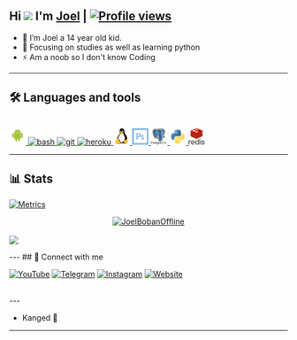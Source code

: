 ## Hi <img src="https://raw.githubusercontent.com/MartinHeinz/MartinHeinz/master/wave.gif" width="25px"> I'm [Joel](https://t.me/joe_noob) | [![Profile views](https://komarev.com/ghpvc/?username=JoelBobanOffline&label=Profile%20views)](https://github.com/JoelBobanOffline)
   
- 🤭 I’m Joel a 14 year old kid.
- 🙂 Focusing on studies as well as learning python
- ⚡ Am a noob so I don't know Coding
---

## 🛠️ Languages and tools
</br>
<a href="https://developer.android.com" class="padded" target="_blank"> <img src="https://raw.githubusercontent.com/devicons/devicon/master/icons/android/android-original-wordmark.svg" alt="android" width="30" height="30"/> </a> 
<a href="https://www.gnu.org/software/bash/" class="padded" target="_blank"> <img src="https://www.vectorlogo.zone/logos/gnu_bash/gnu_bash-icon.svg" alt="bash" width="30" height="30"/> </a> 
<a href="https://git-scm.com/" class="padded" target="_blank"> <img src="https://www.vectorlogo.zone/logos/git-scm/git-scm-icon.svg" alt="git" width="30" height="30"/> </a> 
<a href="https://heroku.com" class="padded" target="_blank"> <img src="https://www.vectorlogo.zone/logos/heroku/heroku-icon.svg" alt="heroku" width="30" height="30"/> </a> 
<a href="https://www.linux.org/" class="padded" target="_blank"> <img src="https://raw.githubusercontent.com/devicons/devicon/master/icons/linux/linux-original.svg" alt="linux" width="30" height="30"/> </a> 
<a href="https://www.photoshop.com/en" class="padded" target="_blank"> <img src="https://raw.githubusercontent.com/devicons/devicon/master/icons/photoshop/photoshop-line.svg" alt="photoshop" width="30" height="30"/> </a> 
<a href="https://www.postgresql.org" class="padded" target="_blank"> <img src="https://raw.githubusercontent.com/devicons/devicon/master/icons/postgresql/postgresql-original-wordmark.svg" alt="postgresql" width="30" height="30"/> </a> 
<a href="https://www.python.org" class="padded" target="_blank"> <img src="https://raw.githubusercontent.com/devicons/devicon/master/icons/python/python-original.svg" alt="python" width="30" height="30"/> </a> 
<a href="https://redis.io" class="padded" target="_blank"> <img src="https://raw.githubusercontent.com/devicons/devicon/master/icons/redis/redis-original-wordmark.svg" alt="redis" width="30" height="30"/> </a>

---
## 📊 Stats

[![Metrics](https://metrics.lecoq.io/JoelBobanOffline?template=classic&base.header=0&base.metadata=0&isocalendar=1&languages=1&people=1&isocalendar.duration=half-year&languages.limit=8&languages.sections=most-used&languages.colors=github&languages.threshold=0%25&languages.indepth=false&languages.recent.load=300&languages.recent.days=14&people.limit=24&people.size=28&people.types=followers%2C%20following&people.identicons=false&people.shuffle=false&config.timezone=Asia%2FCalcutta)](https://t.me/Joe_noob)

<p align="center"><a href="https://github.com/JoelBobanOffline"><img title="JoelBobanOffline" src="https://github-readme-stats.vercel.app/api?username=JoelBobanOffline&show_icons=true&include_all_commits=true&theme=nightowl&cache_seconds=3200"></a>
</p>
<p><img align="center" src="https://github-readme-streak-stats.herokuapp.com/?user=JoelBobanOffline&theme=nightowl&cache_seconds=3200" /></p>
---
## 🔗 Connect with me

<!-- png icons from https://iconscout.com/ --> 
[![YouTube](https://img.shields.io/youtube/channel/subscribers/UC3iabIBxfeO9bN2MExB13kA?style=for-the-badge&logo=youtube&label=Youtube&color=blue)](https://youtube.com/channel/UC3iabIBxfeO9bN2MExB13kA)
<a href="https://t.me/joel_noob"><img alt="Telegram" src="https://img.shields.io/badge/Joel Boban-2CA5E0?style=for-the-badge&logo=telegram&logoColor=white"/></a>
<a href="https://www.instagram.com/joel_boban14" target="_blank"><img alt="Instagram" src="https://img.shields.io/badge/Joel Boban-%23E4405F.svg?&style=for-the-badge&logo=Instagram&logoColor=white"/></a>
<a href="https://JoelBobanOffline.github.io"><img alt="Website" src="https://img.shields.io/badge/Website-2CA5E0?style=for-the-badge&logo=website&logoColor=white"/></a>

</br>
---



- Kanged 🙈

---
